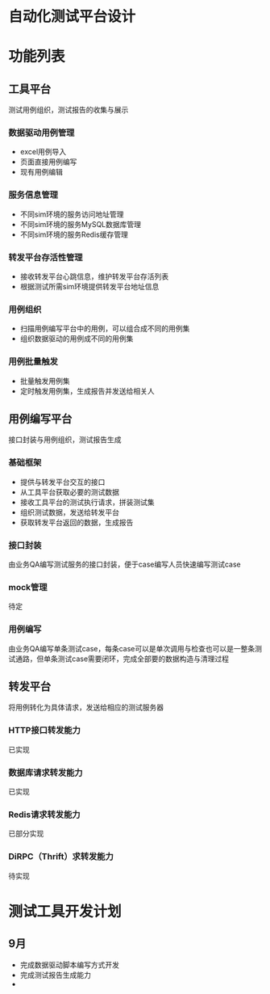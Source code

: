 # 自动化测试平台设计


# 功能列表

## 工具平台
测试用例组织，测试报告的收集与展示


### 数据驱动用例管理
- excel用例导入
- 页面直接用例编写
- 现有用例编辑

### 服务信息管理
- 不同sim环境的服务访问地址管理
- 不同sim环境的服务MySQL数据库管理
- 不同sim环境的服务Redis缓存管理

### 转发平台存活性管理
- 接收转发平台心跳信息，维护转发平台存活列表
- 根据测试所需sim环境提供转发平台地址信息


### 用例组织
- 扫描用例编写平台中的用例，可以组合成不同的用例集
- 组织数据驱动的用例成不同的用例集



### 用例批量触发
- 批量触发用例集
- 定时触发用例集，生成报告并发送给相关人



## 用例编写平台
接口封装与用例组织，测试报告生成
### 基础框架
- 提供与转发平台交互的接口
- 从工具平台获取必要的测试数据
- 接收工具平台的测试执行请求，拼装测试集
- 组织测试数据，发送给转发平台
- 获取转发平台返回的数据，生成报告


### 接口封装
由业务QA编写测试服务的接口封装，便于case编写人员快速编写测试case

### mock管理
待定
### 用例编写
由业务QA编写单条测试case，每条case可以是单次调用与检查也可以是一整条测试通路，但单条测试case需要闭环，完成全部要的数据构造与清理过程


## 转发平台
将用例转化为具体请求，发送给相应的测试服务器
### HTTP接口转发能力
已实现
### 数据库请求转发能力
已实现
### Redis请求转发能力
已部分实现
### DiRPC（Thrift）求转发能力
待实现



# 测试工具开发计划
## 9月
- 完成数据驱动脚本编写方式开发
- 完成测试报告生成能力
- 
